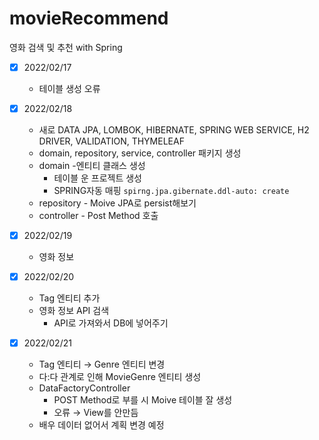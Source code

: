 # movieRecommend
영화 검색 및 추천 with Spring


- [x]  2022/02/17
    - 테이블 생성 오류
    
- [x]  2022/02/18
    - 새로 DATA JPA, LOMBOK, HIBERNATE, SPRING WEB SERVICE, H2 DRIVER, VALIDATION, THYMELEAF
    - domain, repository, service, controller 패키지 생성
    - domain -엔티티 클래스 생성
        - 테이블 운 프로젝트 생성
        - SPRING자동 매핑 `spirng.jpa.gibernate.ddl-auto: create`
    - repository - Moive JPA로 persist해보기
    - controller - Post Method 호출
    
- [x]  2022/02/19
    - 영화 정보
    
- [x]  2022/02/20
    - Tag 엔티티 추가
    - 영화 정보 API 검색
        - API로 가져와서 DB에 넣어주기    
        
- [x]  2022/02/21
    - Tag 엔티티 → Genre 엔티티 변경
    - 다:다 관계로 인해 MovieGenre 엔티티 생성
    - DataFactoryController
        - POST Method로 부를 시 Moive 테이블 잘 생성
        - 오류 → View를 안만듬
    - 배우 데이터 없어서 계획 변경 예정
